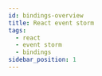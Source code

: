 ```yaml
---
id: bindings-overview
title: React event storm
tags:
  - react
  - event storm
  - bindings
sidebar_position: 1
---
```

